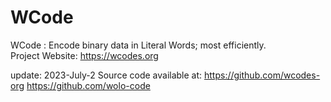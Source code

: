 WCode
=====

WCode : Encode binary data in Literal Words; most efficiently.  
Project Website: https://wcodes.org

update: 2023-July-2
Source code available at: 
https://github.com/wcodes-org
https://github.com/wolo-code
